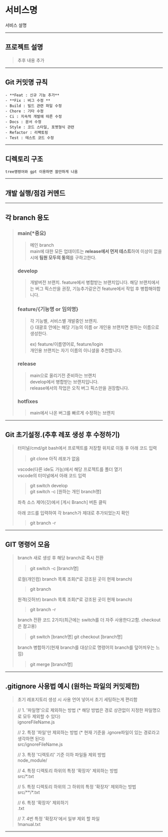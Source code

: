# 서비스명
서비스 설명

---

## 프로젝트 설명
> 추후 내용 추가
---

## Git 커밋명 규칙
```
- **Feat : 신규 기능 추가**
- **Fix : 버그 수정 **
- Build : 빌드 관련 파일 수정
- Chore : 기타 수정
- Ci : 지속적 개발에 따른 수정
- Docs : 문서 수정
- Style : 코드 스타일, 포멧형식 관련
- Refactor : 리팩토링
- Test : 테스트 코드 수정
```

---

## 디렉토리 구조

```
tree명령어와 gpt 이용하면 쓸만하게 나옴
```

---

## 개발 실행/점검 커멘드


---

## 각 branch 용도
> ### main(*중요)
>> 메인 branch  
>> main에 대한 모든 업데이트는 **release에서 먼저 테스트**하여 이상이 없을 시에 **팀원 모두의 동의**를 구하고한다.
>
> ### develop
>> 개발버전 브랜치.
>> feature에서 병합받는 브랜치입니다. 해당 브랜치에서는 버그 픽스만을 권장, 기능추가같은건 feature에서 작업 후 병합해야합니다.
>
> ### feature/{기능명 or 임의명}
>> 각 기능별, 서비스별 개발중인 브랜치.  
>> {} 대괄호 안에는 해당 기능의 이름 or 개인용 브랜치면 원하는 이름으로 생성한다.  
>>  
>> ex) feature/이름영어로, feature/login  
>> 개인용 브랜치는 자기 이름의 이니셜을 추천합니다.
>
> ### release
>> main으로 올리기전 준비하는 브랜치  
>> develop에서 병합받는 브랜치입니다.  
>> release에서의 작업은 오직 버그 픽스만을 권장합니다.
> ### hotfixes
>> main에서 나온 버그를 빠르게 수정하는 브랜치


---


## Git 초기설정.(추후 레포 생성 후 수정하기)
>터미널/cmd/git bash에서 프로젝트를 저장할 위치로 이동 후 아래 코드 입력
>> git clone 아직 레포가 없음
>
> vscode(다른 ide도 가능)에서 해당 프로젝트를 폴더 열기  
> vscode의 터미널에서 아래 코드 입력
>> git switch develop  
>> git switch -c [원하는 개인 branch명]  
>
> 좌측 소스 제어(깃)에서 [게시 Branch] 버튼 클릭
> 
> 아래 코드를 입력하여 각 branch가 제대로 추가되었는지 확인  
>> git branch -r

---

## GIT 명령어 모음
> branch 새로 생성 후 해당 branch로 즉시 전환
>> git switch -c [branch명]
>
> 로컬(개인컴) branch 목록 조회(*로 강조된 곳이 현재 branch)
>> git branch
>
> 원격(깃허브) branch 목록 조회(*로 강조된 곳이 현재 branch)
>> git branch -r
>
> branch 전환 코드 2가지(최근에는 switch를 더 자주 사용한다고함. checkout은 참고용)
>> git switch [branch명]
>> git checkout [branch명]
>
> branch 병합하기(현재 branch를 대상으로 명령어의 branch를 덮어씌우는 느낌)
>> git merge [branch명]
>

---

## .gitignore 사용법 예시 (원하는 파일의 커밋제한)
> 초기 레포지토리 생성 시 사용 언어 넣어서 초기 세팅하는게 편리함

>// 1. '파일명'으로 제외하는 방법 (* 해당 방법은 경로 상관없이 지정한 파일명으로 모두 제외할 수 있다)  
>ignoreFileName.js
>
>// 2. 특정 '파일'만 제외하는 방법 (* 현재 기준을 .ignore파일이 있는 경로라고 생각하면 된다)  
>src/ignoreFileName.js
>
>// 3. 특정 '디렉토리' 기준 이하 파일들 제외 방법  
>node_module/
>
>// 4. 특정 디렉토리 하위의 특정 '확장자' 제외하는 방법  
>src/*.txt
>
>// 5. 특정 디렉토리 하위의 그 하위의 특정 '확장자' 제외하는 방법  
>src/**/*.txt
>
>// 6. 특정 '확장자' 제외하기  
>.txt
>
>// 7. 4번 특정 '확장자'에서 일부 제외 할 파일  
>!manual.txt
>
---

